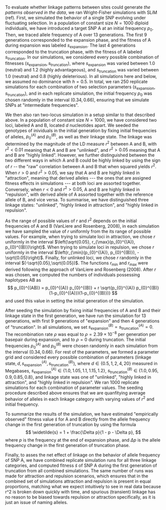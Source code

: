 To evaluate whether linkage patterns between sites could generate *the patterns observed in the data*, we ran Wright-Fisher simulations with SLiM (ref). First, we simulated the behavior of a single SNP evolving under fluctuating selection. In a population of constant size $N=1000$ diploid individuals, we have introduced a target SNP A at an initial frequency $p_0$. Then, we traced allele frequency of A over 13 generations. The first 9 generations corresponded to the expansion phase, and the fitness of A during expansion was labeled $s_{\text{expansion}}$. The last 4 generations corresponded to the truncation phase, with the fitness of A  labeled $s_{\text{truncation}}$. In our simulations, we considered every possible combination of fitnesses $(s_{\text{expansion}},s_{\text{truncation}})$, where $s_{\text{expansion}}$ was varied between 1.0 (neutral) and 1.2 (highly advantageous), and $s_{\text{truncation}}$ was varied between 1.0 (neutral) and 0.8 (highly deleterious). In all simulations here and below, we assumed no dominance with $h=0.5$. In total, we ran 250 replicate simulations for each combination of two selection parameters $(s_{\text{expansion}},s_{\text{truncation}})$, and in each replicate simulation, the initial frequency $p_0$ was chosen randomly in the interval $(0.34, 0.66)$, ensuring that we simulate SNPs at "intermediate frequencies".

We then also ran two-locus simulation in a setup similar to that described above. In a population of constant size $N=1000$, we have considered two loci, labeled A and B, located $d$ nucleotides apart. We seeded the genotypes of inividuals in the initial generation by fixing initial frequencies of alleles, $p_{0}^{(A)}$ and $p_{0}^{(B)}$, as well as their linkage state. The linkage was determined by the magnitude of the LD measure $r^2$ between A and B, with $r^2 < 0.01$ meaning that A and B are "unlinked", and $r^2 > 0.05$ meaning that A and B are "highly linked". However, we further distinguished between the two different ways in which A and B could be highly linked by using the sign of $r$ -- the "raw" correlation between A and B that when squared yields $r^2$. When $r > 0$ and $r^2 > 0.05$, we say that A and B are highly linked in "attraction", meaning that derived alleles --- the ones that are assigned fitness effects in simulations --- at both loci are assorted together. Conversely, when $r < 0$ and $r^2 > 0.05$, A and B are highly linked in "repulsion", with derived allele of A assorted together with the reference allele of B, and vice versa. To summarise, we have distinguished three linkage states: "unlinked", "highly linked in attraction", and "highly linked in repulsion". 

As the range of possible values of $r$ and $r^2$ depends on the initial frequencies of A and B (VanLiere and Rosenberg, 2008), in each simulation we have sampled the value of $r$ uniformly from the its range of possible values. For example, when trying to simulate loci in attraction, we chose $r$ uniformly in the interval $\left(\sqrt{0.05}, r_{\max}(p_{0}^{(A)}, p_{0}^{(B)})\right)$. When trying to simulate loci in repulsion, we chose $r$ uniformly in the interval $\left(r_{\min}(p_{0}^{(A)}, p_{0}^{(B)}), -\sqrt{0.05}\right)$. Finally, for unlinked loci, we chose $r$ randomly in the interval $(-\sqrt{0.05},\sqrt{0.05})$. The functions $r_{\min}$ and $r_{\max}$ were derived following the approach of VanLiere and Rosenberg (2008). After $r$ was chosen, we computed the numbers of individuals possessing haplotypes AB as 
$$
    p_{0}^{(AB)} = p_{0}^{(A)} p_{0}^{(B)} + r \sqrt{p_{0}^{(A)} p_{0}^{(B)}(1-p_{0}^{(A)})(1-p_{0}^{(B)})}
$$
and used this value in setting the initial generation of the simulation. 

After seeding the simulation by fixing initial frequencies of A and B and their linkage state in the first generation, we have run the simulation for 13 generations, with first 9 generations of "expansion" and then 4 generations of "truncation". In all simulations, we set $s_{\text{expansion}}^{(B)} = s_{\text{truncation}}^{(A)} = 0$. The recombination rate $\rho$ was equal to $\rho = 2.39\times 10^{-8}$ per generation per basepair during expansion, and to $\rho = 0$ during truncation. The initial frequencies $p_{0}^{(A)}$ and $p_{0}^{(B)}$ were chosen randomly in each simulation from the interval $(0.34, 0.66)$. For rest of the parameters, we formed a parameter grid and considered every possible combination of parameters $(\text{linkage state}, d, s_{\text{expansion}}^{(A)}, s_{\text{truncation}}^{(B)})$, where $d \in \left\{0.5, 1, 2,4, 20\right\}$ measured in Megabases, $s_{\text{expansion}}^{(A)} \in \left\{1.0, 1.05, 1.1, 1.15, 1.2\right\}$, $s_{\text{truncation}}^{(B)} \in \left\{1.0, 0.95, 0.9, 0.85, 0.8\right\}$, and linkage state was one of "unlinked", "highly linked in attraction", and "highly linked in repulsion". We ran 1000 replicate simulations for each combination of parameter values. The seeding procedure described above ensures that we are quanfitying average behavior of alleles in each linkage category with varying values of $r^2$ and initial frequency.

To summarize the results of the simulation, we have estimated "empirically observed" fitness value $\widetilde{s}$ for A and B directly from the allele frequency change in the first generation of truncation by using the formula 
$$
\widetilde{s} = 1 + \frac{\Delta p}{1 - p - \Delta p},
$$
where $p$ is the frequency at the end of expansion phase, and $\Delta p$ is the allele frequency change in the first generation of truncation phase.

Finally, to asses the net effect of linkage on the behavior of allele frequency of SNP A, we have combined replicate simulation runs for all three linkage categories, and computed fitness $\widetilde{s}$ of SNP A during the first generation of truncation from all combined simulations. The same number of runs was made for attraction and repulsion scenarios, which ensures that in the combined set of simulations attraction and repulsion is present in equal proportions, matching what we expect intuitively to see in real data because r^2 is broken down quickly with time, and spurious (transient) linkage has no reason to be biased towards repulsion or attraction specifically, as it is just an issue of naming alleles.